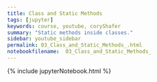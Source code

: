 ```yaml
---
title: Class and Static Methods
tags: [jupyter]
keywords: course, youtube, coryShafer
summary: "Static methods inside classes."
sidebar: youtube_sidebar
permalink: 03_Class_and_Static_Methods_.html
notebookfilename:  03_Class_and_Static_Methods_
---
```


{% include jupyterNotebook.html %}